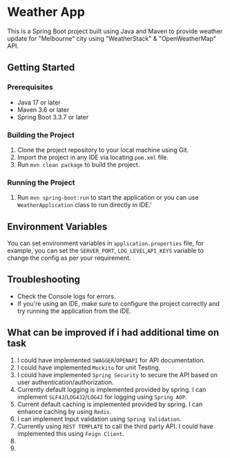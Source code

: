 # Weather App

This is a Spring Boot project built using Java and Maven to provide weather update for "Melbourne" city using "WeatherStack" & "OpenWeatherMap" API.


## Getting Started

### Prerequisites

* Java 17 or later
* Maven 3.6 or later
* Spring Boot 3.3.7 or later

### Building the Project

1. Clone the project repository to your local machine using Git.
2. Import the project in any IDE via locating `pom.xml` file.
3. Run `mvn clean package` to build the project.

### Running the Project

1. Run `mvn spring-boot:run` to start the application or you can use `WeatherApplication` class to run directly in IDE.'

## Environment Variables

You can set environment variables in `application.properties` file, for example, you can set the `SERVER_PORT`, `LOG_LEVEL`,`API_KEYS` variable to change the config as per your requirement.

## Troubleshooting

* Check the Console logs for errors.
* If you're using an IDE, make sure to configure the project correctly and try running the application from the IDE.

## What can be improved if i had additional time on task
1. I could have implemented `SWAGGER`/`OPENAPI` for API documentation.
2. I could have implemented `Mockito` for unit Testing.
3. I could have implemented `Spring Security` to secure the API based on user authentication/authorization.
4. Currently default logging is implemented provided by spring. I can implement `SLF4J`/`LOG4J2`/`LOG4J` for logging using `Spring AOP`.
5. Current default caching is implemented provided by spring. I can enhance caching by using `Redis`.
6. I can implement Input validation using `Spring Validation`.
7. Currently using `REST TEMPLATE` to call the third party API. I could have implemented this using `Feign Client`.
8. 
8. 